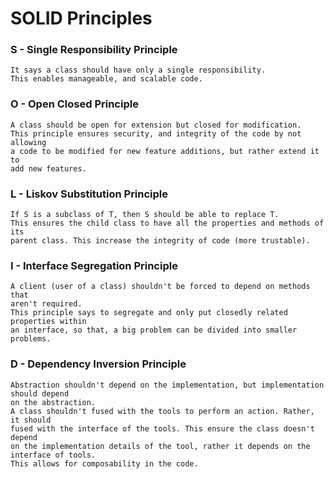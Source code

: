 # SOLID Principles
### S - Single Responsibility Principle
    It says a class should have only a single responsibility.
    This enables manageable, and scalable code.
### O - Open Closed Principle
    A class should be open for extension but closed for modification.
    This principle ensures security, and integrity of the code by not allowing
    a code to be modified for new feature additions, but rather extend it to
    add new features.
### L - Liskov Substitution Principle
    If S is a subclass of T, then S should be able to replace T.
    This ensures the child class to have all the properties and methods of its
    parent class. This increase the integrity of code (more trustable).
### I - Interface Segregation Principle
    A client (user of a class) shouldn't be forced to depend on methods that
    aren't required.
    This principle says to segregate and only put closedly related properties within   
    an interface, so that, a big problem can be divided into smaller problems.
### D - Dependency Inversion Principle
    Abstraction shouldn't depend on the implementation, but implementation should depend
    on the abstraction.
    A class shouldn't fused with the tools to perform an action. Rather, it should
    fused with the interface of the tools. This ensure the class doesn't depend
    on the implementation details of the tool, rather it depends on the interface of tools.
    This allows for composability in the code.